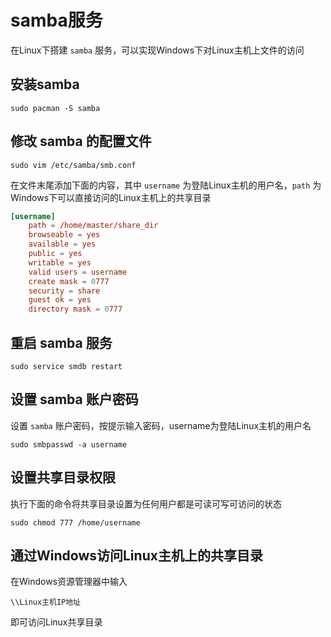 # samba服务
在Linux下搭建 `samba` 服务，可以实现Windows下对Linux主机上文件的访问  

## 安装samba
```shell
sudo pacman -S samba
```

## 修改 samba 的配置文件
```shell
sudo vim /etc/samba/smb.conf
```
在文件末尾添加下面的内容，其中 `username` 为登陆Linux主机的用户名，`path` 为Windows下可以直接访问的Linux主机上的共享目录
```conf
[username]
	path = /home/master/share_dir
	browseable = yes
	available = yes
	public = yes
	writable = yes
	valid users = username
	create mask = 0777
	security = share
	guest ok = yes
	directory mask = 0777
```

## 重启 samba 服务
```shell
sudo service smdb restart
```

## 设置 samba 账户密码
设置 `samba` 账户密码，按提示输入密码，username为登陆Linux主机的用户名
```shell
sudo smbpasswd -a username
```

## 设置共享目录权限
执行下面的命令将共享目录设置为任何用户都是可读可写可访问的状态
```shell
sudo chmod 777 /home/username
```

## 通过Windows访问Linux主机上的共享目录
在Windows资源管理器中输入
```shell
\\Linux主机IP地址
```
即可访问Linux共享目录